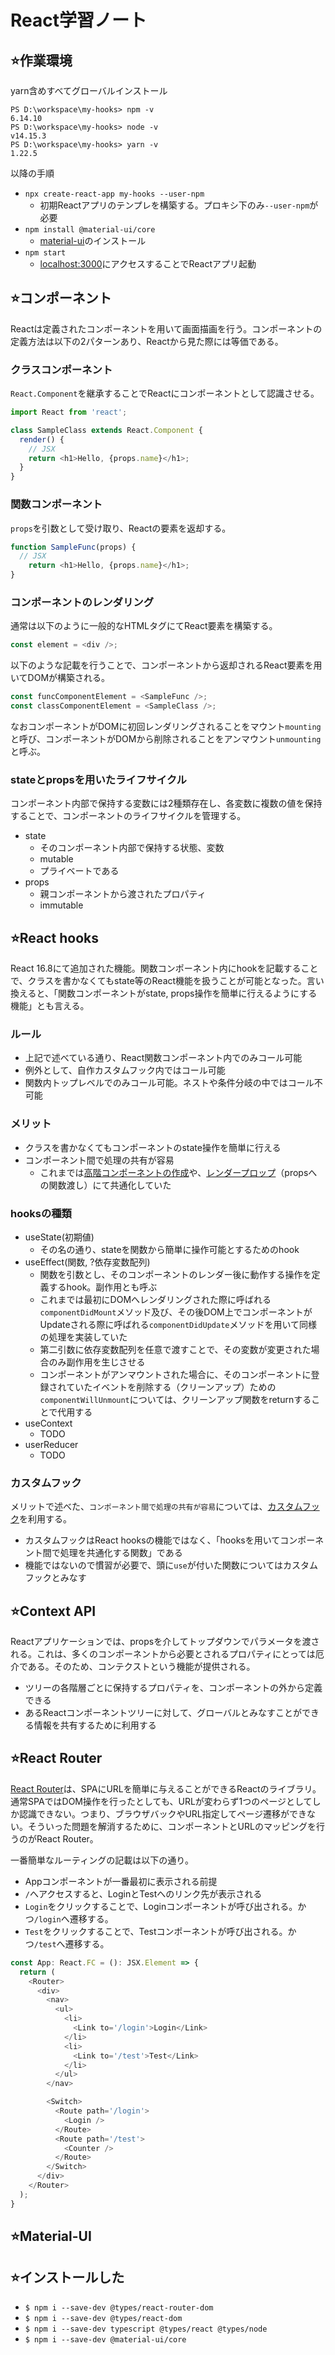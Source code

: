 # React学習ノート

## ⭐作業環境

yarn含めすべてグローバルインストール

```console
PS D:\workspace\my-hooks> npm -v
6.14.10
PS D:\workspace\my-hooks> node -v
v14.15.3
PS D:\workspace\my-hooks> yarn -v
1.22.5
```

以降の手順

- `npx create-react-app my-hooks --user-npm`
  - 初期Reactアプリのテンプレを構築する。プロキシ下のみ`--user-npm`が必要
- `npm install @material-ui/core`
  - [material-ui](https://material-ui.com/ja/)のインストール
- `npm start`
  - [localhost:3000](localhost:3000)にアクセスすることでReactアプリ起動

## ⭐コンポーネント

Reactは定義されたコンポーネントを用いて画面描画を行う。コンポーネントの定義方法は以下の2パターンあり、Reactから見た際には等価である。

### クラスコンポーネント

`React.Component`を継承することでReactにコンポーネントとして認識させる。

```ts
import React from 'react';

class SampleClass extends React.Component {
  render() {
    // JSX
    return <h1>Hello, {props.name}</h1>;
  }
}
```

### 関数コンポーネント

`props`を引数として受け取り、Reactの要素を返却する。

```ts
function SampleFunc(props) {
  // JSX
    return <h1>Hello, {props.name}</h1>;
}
```

### コンポーネントのレンダリング

通常は以下のように一般的なHTMLタグにてReact要素を構築する。

```ts
const element = <div />;
```

以下のような記載を行うことで、コンポーネントから返却されるReact要素を用いてDOMが構築される。

```ts
const funcComponentElement = <SampleFunc />;
const classComponentElement = <SampleClass />;
```

なおコンポーネントがDOMに初回レンダリングされることをマウント`mounting`と呼び、コンポーネントがDOMから削除されることをアンマウント`unmounting`と呼ぶ。

### stateとpropsを用いたライフサイクル

コンポーネント内部で保持する変数には2種類存在し、各変数に複数の値を保持することで、コンポーネントのライフサイクルを管理する。

- state
  - そのコンポーネント内部で保持する状態、変数
  - mutable
  - プライベートである
- props
  - 親コンポーネントから渡されたプロパティ
  - immutable

## ⭐React hooks

React 16.8にて追加された機能。関数コンポーネント内にhookを記載することで、クラスを書かなくてもstate等のReact機能を扱うことが可能となった。言い換えると、「関数コンポーネントがstate, props操作を簡単に行えるようにする機能」とも言える。

### ルール

- 上記で述べている通り、React関数コンポーネント内でのみコール可能
- 例外として、自作カスタムフック内ではコール可能
- 関数内トップレベルでのみコール可能。ネストや条件分岐の中ではコール不可能

### メリット

- クラスを書かなくてもコンポーネントのstate操作を簡単に行える
- コンポーネント間で処理の共有が容易
  - これまでは[高階コンポーネントの作成](https://ja.reactjs.org/docs/higher-order-components.html)や、[レンダープロップ](https://ja.reactjs.org/docs/render-props.html)（propsへの関数渡し）にて共通化していた

### hooksの種類

- useState(初期値)
  - その名の通り、stateを関数から簡単に操作可能とするためのhook
- useEffect(関数, ?依存変数配列)
  - 関数を引数とし、そのコンポーネントのレンダー後に動作する操作を定義するhook。副作用とも呼ぶ
  - これまでは最初にDOMへレンダリングされた際に呼ばれる`componentDidMount`メソッド及び、その後DOM上でコンポーネントがUpdateされる際に呼ばれる`componentDidUpdate`メソッドを用いて同様の処理を実装していた
  - 第二引数に依存変数配列を任意で渡すことで、その変数が変更された場合のみ副作用を生じさせる
  - コンポーネントがアンマウントされた場合に、そのコンポーネントに登録されていたイベントを削除する（クリーンアップ）ための`componentWillUnmount`については、クリーンアップ関数をreturnすることで代用する
- useContext
  - TODO
- userReducer
  - TODO

### カスタムフック
メリットで述べた、`コンポーネント間で処理の共有が容易`については、[カスタムフック](https://ja.reactjs.org/docs/hooks-custom.html)を利用する。

- カスタムフックはReact hooksの機能ではなく、「hooksを用いてコンポーネント間で処理を共通化する関数」である
- 機能ではないので慣習が必要で、頭に`use`が付いた関数についてはカスタムフックとみなす

## ⭐Context API

Reactアプリケーションでは、propsを介してトップダウンでパラメータを渡される。これは、多くのコンポーネントから必要とされるプロパティにとっては厄介である。そのため、コンテクストという機能が提供される。

- ツリーの各階層ごとに保持するプロパティを、コンポーネントの外から定義できる
- あるReactコンポーネントツリーに対して、グローバルとみなすことができる情報を共有するために利用する

## ⭐React Router
[React Router](https://github.com/ReactTraining/react-router/tree/master/packages/react-router-dom)は、SPAにURLを簡単に与えることができるReactのライブラリ。通常SPAではDOM操作を行ったとしても、URLが変わらず1つのページとしてしか認識できない。つまり、ブラウザバックやURL指定してページ遷移ができない。そういった問題を解消するために、コンポーネントとURLのマッピングを行うのがReact Router。

一番簡単なルーティングの記載は以下の通り。

- Appコンポーネントが一番最初に表示される前提
- `/`へアクセスすると、LoginとTestへのリンク先が表示される
- `Login`をクリックすることで、Loginコンポーネントが呼び出される。かつ`/login`へ遷移する。
- `Test`をクリックすることで、Testコンポーネントが呼び出される。かつ`/test`へ遷移する。

```ts
const App: React.FC = (): JSX.Element => {
  return (
    <Router>
      <div>
        <nav>
          <ul>
            <li>
              <Link to='/login'>Login</Link>
            </li>
            <li>
              <Link to='/test'>Test</Link>
            </li>
          </ul>
        </nav>

        <Switch>
          <Route path='/login'>
            <Login />
          </Route>
          <Route path='/test'>
            <Counter />
          </Route>
        </Switch>
      </div>
    </Router>
  );
}
```


## ⭐Material-UI



## ⭐インストールした

- `$ npm i --save-dev @types/react-router-dom`
- `$ npm i --save-dev @types/react-dom`
- `$ npm i --save-dev typescript @types/react @types/node`
- `$ npm i --save-dev @material-ui/core`
